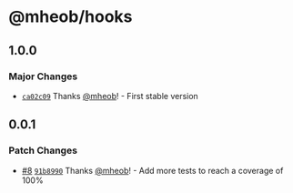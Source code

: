 # @mheob/hooks

## 1.0.0

### Major Changes

- [`ca02c09`](https://github.com/mheob/react-ui-library/commit/ca02c096952779cb840085808c68e1541ea5f6c9)
  Thanks [@mheob](https://github.com/mheob)! - First stable version

## 0.0.1

### Patch Changes

- [#8](https://github.com/mheob/react-ui-library/pull/8)
  [`91b8990`](https://github.com/mheob/react-ui-library/commit/91b899012d08daa5b77eeade1730a8035c7704f3)
  Thanks [@mheob](https://github.com/mheob)! - Add more tests to reach a coverage of 100%
